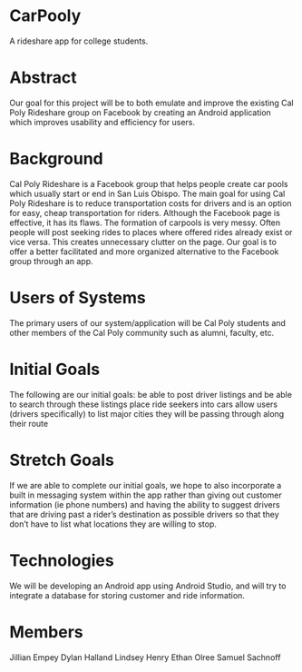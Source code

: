 # CarPooly
  A rideshare app for college students.

#  Abstract
  Our goal for this project will be to both emulate and improve the existing Cal Poly Rideshare group on Facebook by creating an Android application which improves usability and efficiency for users.
#  Background
  Cal Poly Rideshare is a Facebook group that helps people create car pools which usually start or end in San Luis Obispo. The main goal for using Cal Poly Rideshare is to reduce transportation costs for drivers and is an option for easy, cheap transportation for riders. Although the Facebook page is effective, it has its flaws. The formation of carpools is very messy. Often people will post seeking rides to places where offered rides already exist or vice versa. This creates unnecessary clutter on the page. Our goal is to offer a better facilitated and more organized alternative to the Facebook group through an app.
#  Users of Systems
  The primary users of our system/application will be Cal Poly students and other members of the Cal Poly community such as alumni, faculty, etc.
#  Initial Goals
  The following are our initial goals:
  be able to post driver listings and be able to search through these listings
  place ride seekers into cars
  allow users (drivers specifically) to list major cities they will be passing through along their route
#  Stretch Goals
  If we are able to complete our initial goals, we hope to also incorporate a built in messaging system within the app rather than giving out customer information (ie phone numbers) and having the ability to suggest drivers that are driving past a rider’s destination as possible drivers so that they don’t have to list what locations they are willing to stop.
#  Technologies
  We will be developing an Android app using Android Studio, and will try to integrate a database for storing customer and ride information.
#  Members
  Jillian Empey
  Dylan Halland
  Lindsey Henry
  Ethan Olree
  Samuel Sachnoff
